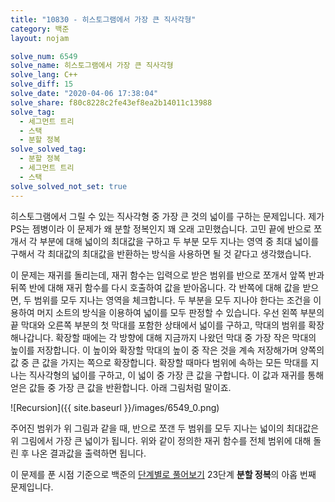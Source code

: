 ```yaml
---
title: "10830 - 히스토그램에서 가장 큰 직사각형"
category: 백준
layout: nojam

solve_num: 6549
solve_name: 히스토그램에서 가장 큰 직사각형
solve_lang: C++
solve_diff: 15
solve_date: "2020-04-06 17:38:04"
solve_share: f80c8228c2fe43ef8ea2b14011c13988
solve_tag:
  - 세그먼트 트리
  - 스택
  - 분할 정복
solve_solved_tag:
  - 분할 정복
  - 세그먼트 트리
  - 스택
solve_solved_not_set: true
---
```


히스토그램에서 그릴 수 있는 직사각형 중 가장 큰 것의 넓이를 구하는 문제입니다. 제가 PS는 젬병이라 이 문제가 왜 분할 정복인지 꽤 오래 고민했습니다. 고민 끝에 반으로 쪼개서 각 부분에 대해 넓이의 최대값을 구하고 두 부분 모두 지나는 영역 중 최대 넓이를 구해서 각 최대값의 최대값을 반환하는 방식을 사용하면 될 것 같다고 생각했습니다.

이 문제는 재귀를 돌리는데, 재귀 함수는 입력으로 받은 범위를 반으로 쪼개서 앞쪽 반과 뒤쪽 반에 대해 재귀 함수를 다시 호출하여 값을 받아옵니다. 각 반쪽에 대해 값을 받으면, 두 범위를 모두 지나는 영역을 체크합니다. 두 부분을 모두 지나야 한다는 조건을 이용하여 머지 소트의 방식을 이용하여 넓이를 모두 판정할 수 있습니다. 우선 왼쪽 부분의 끝 막대와 오른쪽 부분의 첫 막대를 포함한 상태에서 넓이를 구하고, 막대의 범위를 확장해나갑니다. 확장할 때에는 각 방향에 대해 지금까지 나왔던 막대 중 가장 작은 막대의 높이를 저장합니다. 이 높이와 확장할 막대의 높이 중 작은 것을 계속 저장해가며 양쪽의 값 중 큰 값을 가지는 쪽으로 확장합니다. 확장할 때마다 범위에 속하는 모든 막대를 지나는 직사각형의 넓이를 구하고, 이 넓이 중 가장 큰 값을 구합니다. 이 값과 재귀를 통해 얻은 값들 중 가장 큰 값을 반환합니다. 아래 그림처럼 말이죠.

![Recursion]({{ site.baseurl }}/images/6549_0.png)

주어진 범위가 위 그림과 같을 때, 반으로 쪼갠 두 범위를 모두 지나는 넓이의 최대값은 위 그림에서 가장 큰 넓이가 됩니다. 위와 같이 정의한 재귀 함수를 전체 범위에 대해 돌린 후 나온 결과값을 출력하면 됩니다.

이 문제를 푼 시점 기준으로 백준의 [단계별로 풀어보기](http://noj.am/p/s) 23단계 **분할 정복**의 아홉 번째 문제입니다.
